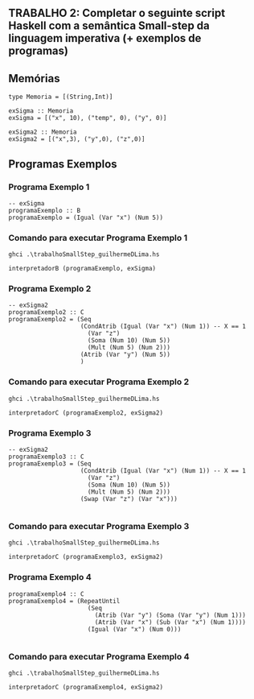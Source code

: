 ## TRABALHO 2: Completar o seguinte script Haskell com a semântica Small-step da linguagem imperativa (+  exemplos de programas) 

## Memórias
```
type Memoria = [(String,Int)]

exSigma :: Memoria
exSigma = [("x", 10), ("temp", 0), ("y", 0)]

exSigma2 :: Memoria
exSigma2 = [("x",3), ("y",0), ("z",0)]
```
## Programas Exemplos
### Programa Exemplo 1
```
-- exSigma 
programaExemplo :: B
programaExemplo = (Igual (Var "x") (Num 5))
```
### Comando para executar Programa Exemplo 1
```
ghci .\trabalhoSmallStep_guilhermeDLima.hs

interpretadorB (programaExemplo, exSigma)
```
### Programa Exemplo 2
```
-- exSigma2
programaExemplo2 :: C
programaExemplo2 = (Seq 
                    (CondAtrib (Igual (Var "x") (Num 1)) -- X == 1
                      (Var "z")
                      (Soma (Num 10) (Num 5))
                      (Mult (Num 5) (Num 2)))
                    (Atrib (Var "y") (Num 5))
                    )
```

### Comando para executar Programa Exemplo 2
```
ghci .\trabalhoSmallStep_guilhermeDLima.hs

interpretadorC (programaExemplo2, exSigma2)
```
### Programa Exemplo 3

```
-- exSigma2
programaExemplo3 :: C
programaExemplo3 = (Seq 
                    (CondAtrib (Igual (Var "x") (Num 1)) -- X == 1
                      (Var "z")
                      (Soma (Num 10) (Num 5))
                      (Mult (Num 5) (Num 2)))
                    (Swap (Var "z") (Var "x")))


```
### Comando para executar Programa Exemplo 3
```
ghci .\trabalhoSmallStep_guilhermeDLima.hs

interpretadorC (programaExemplo3, exSigma2)
```

### Programa Exemplo 4
```
programaExemplo4 :: C
programaExemplo4 = (RepeatUntil 
                      (Seq 
                        (Atrib (Var "y") (Soma (Var "y") (Num 1))) 
                        (Atrib (Var "x") (Sub (Var "x") (Num 1)))) 
                      (Igual (Var "x") (Num 0)))


```
### Comando para executar Programa Exemplo 4
```
ghci .\trabalhoSmallStep_guilhermeDLima.hs

interpretadorC (programaExemplo4, exSigma2)
```

